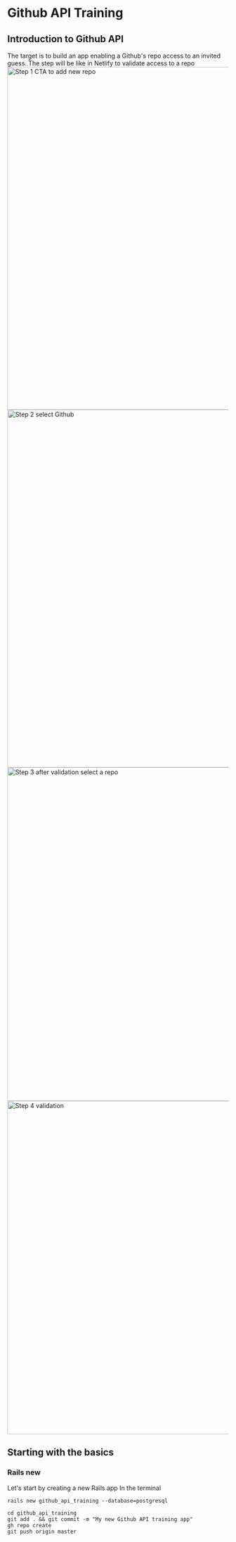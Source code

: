 # Github API Training
## Introduction to Github API

The target is to build an app enabling a Github's repo access to an invited guess.
The step will be like in Netlify to validate access to a repo
<img width="780" alt="Step 1 CTA to add new repo" src="https://user-images.githubusercontent.com/33062224/151703493-08c15eee-efcf-4888-bef3-eaa854f9ed49.png">
<img width="814" alt="Step 2 select Github" src="https://user-images.githubusercontent.com/33062224/151703489-4c483e96-4179-4e1a-9ff4-4c5c7d3e479a.png">
<img width="759" alt="Step 3 after validation select a repo" src="https://user-images.githubusercontent.com/33062224/151703487-90c09fe3-d495-4f0c-af1d-d64787af51f5.png">
<img width="758" alt="Step 4 validation" src="https://user-images.githubusercontent.com/33062224/151703485-31557bf8-6452-4eb4-bc92-2a9de1c23984.png">



## Starting with the basics

### Rails new

Let's start by creating a new Rails app
In the terminal
```
rails new github_api_training --database=postgresql

cd github_api_training
git add . && git commit -m "My new Github API training app"
gh repo create
git push origin master
```
